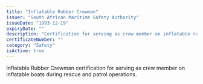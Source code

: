 ```yaml
---
title: "Inflatable Rubber Crewman"
issuer: "South African Maritime Safety Authority"
issueDate: "1993-12-19"
expiryDate: ""
description: "Certification for serving as crew member on inflatable rubber boats in rescue operations"
certificateNumber: ""
category: "Safety"
isActive: true
---
```


Inflatable Rubber Crewman certification for serving as crew member on inflatable boats during rescue and patrol operations. 